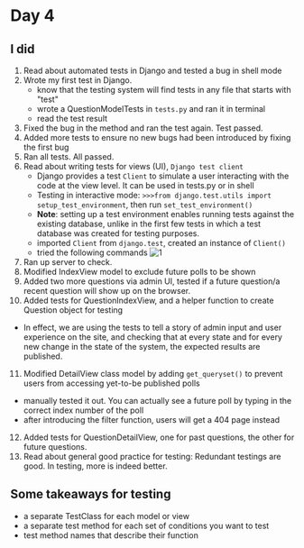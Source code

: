 # Day 4

## I did
1. Read about automated tests in Django and tested a bug in shell mode
2. Wrote my first test in Django.
   - know that the testing system will find tests in any file that starts with "test"
   - wrote a QuestionModelTests in `tests.py` and ran it in terminal
   - read the test result
3. Fixed the bug in the method and ran the test again. Test passed.
4. Added more tests to ensure no new bugs had been introduced by fixing the first bug
5. Ran all tests. All passed.
6. Read about writing tests for views (UI), `Django test client`
   - Django provides a test `Client` to simulate a user interacting with the code at the view level. It can be used in tests.py or in shell
   - Testing in interactive mode:  `>>>from django.test.utils import setup_test_environment`, then run `set_test_environment()`
   - __Note__: setting up a test environment enables running tests against the existing database, unlike in the first few tests in which a test database was created for testing purposes.
   - imported `Client` from `django.test`, created an instance of `Client()`
   - tried the following commands
     ![1](https://github.com/user-attachments/assets/fa90bccb-5bbb-4225-bb7f-4c88f5d750bd)
7. Ran up server to check.
8. Modified IndexView model to exclude future polls to be shown
9. Added two more questions via admin UI, tested if a future question/a recent question will show up on the browser. 
10. Added tests for QuestionIndexView, and a helper function to create Question object for testing
   - In effect, we are using the tests to tell a story of admin input and user experience on the site, and checking that at every state and for every new change in the state of the system, the expected results are published.
11. Modified DetailView class model by adding `get_queryset()` to prevent users from accessing yet-to-be published polls
   - manually tested it out. You can actually see a future poll by typing in the correct index number of the poll
   - after introducing the filter function, users will get a 404 page instead
12. Added tests for QuestionDetailView, one for past questions, the other for future questions.
13. Read about general good practice for testing: Redundant testings are good. In testing, more is indeed better.

## Some takeaways for testing

- a separate TestClass for each model or view
- a separate test method for each set of conditions you want to test
- test method names that describe their function
